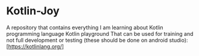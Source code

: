 # Kotlin-Joy
A repository that contains everything I am learning about Kotlin programming language
Kotlin playground That can be used for training and not full development or testing (these should be done on android studio): [https://kotlinlang.org/]
